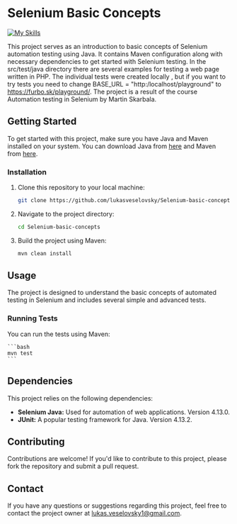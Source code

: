# Selenium Basic Concepts
[![My Skills](https://skillicons.dev/icons?i=java,selenium&theme=light)](https://skillicons.dev)

This project serves as an introduction to basic concepts of Selenium automation testing using Java. It contains Maven configuration along with necessary dependencies to get started with Selenium testing. In the src/test/java directory there are several examples for testing a web page written in PHP. The individual tests were created locally , but if you want to try tests you need to change BASE_URL = "http:/localhost/playground" to https://furbo.sk/playground/. The project is a result of the course Automation testing in Selenium by Martin Skarbala.

## Getting Started

To get started with this project, make sure you have Java and Maven installed on your system. You can download Java from [here](https://www.java.com/en/download/) and Maven from [here](https://maven.apache.org/download.cgi).

### Installation

1. Clone this repository to your local machine:

    ```bash
    git clone https://github.com/lukasveselovsky/Selenium-basic-concepts.git
    ```

2. Navigate to the project directory:

    ```bash
    cd Selenium-basic-concepts
    ```

3. Build the project using Maven:

    ```bash
    mvn clean install
    ```

## Usage

The project is designed to understand the basic concepts of automated testing in Selenium and includes several simple and advanced tests.

### Running Tests

You can run the tests using Maven:

    ```bash
    mvn test
    ```

## Dependencies

This project relies on the following dependencies:

- **Selenium Java:** Used for automation of web applications. Version 4.13.0.
- **JUnit:** A popular testing framework for Java. Version 4.13.2.

## Contributing

Contributions are welcome! If you'd like to contribute to this project, please fork the repository and submit a pull request.

## Contact

If you have any questions or suggestions regarding this project, feel free to contact the project owner at [lukas.veselovsky1@gmail.com](mailto:lukas.veselovsky1@gmail.com).
